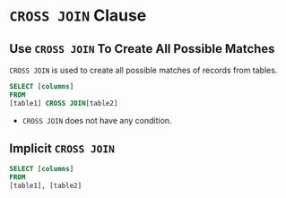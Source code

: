 # `CROSS JOIN` Clause

## Use `CROSS JOIN` To Create All Possible Matches

`CROSS JOIN` is used to create all possible matches of records from tables.

```sql
SELECT [columns]
FROM 
[table1] CROSS JOIN[table2]
```

- `CROSS JOIN` does not have any condition.

## Implicit `CROSS JOIN`

```sql
SELECT [columns]
FROM
[table1], [table2]
```
